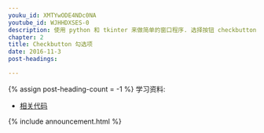 ```yaml
---
youku_id: XMTYwODE4NDc0NA
youtube_id: WJHHDXSES-0
description: 使用 python 和 tkinter 来做简单的窗口程序. 选择按钮 checkbutton 练习.
chapter: 2
title: Checkbutton 勾选项
date: 2016-11-3
post-headings:

---
```

{% assign post-heading-count = -1 %}
学习资料:
  * [相关代码](https://github.com/MorvanZhou/tutorials/blob/master/tkinterTUT/tk7_checkbutton.py)

{% include announcement.html %}